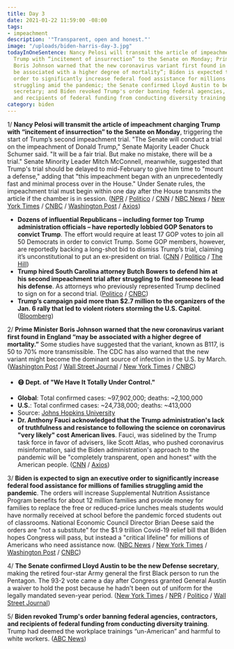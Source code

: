 ```yaml
---
title: Day 3
date: 2021-01-22 11:59:00 -08:00
tags:
- impeachment
description: '"Transparent, open and honest."'
image: "/uploads/biden-harris-day-3.jpg"
todayInOneSentence: Nancy Pelosi will transmit the article of impeachment charging
  Trump with “incitement of insurrection” to the Senate on Monday; Prime Minister
  Boris Johnson warned that the new coronavirus variant first found in England “may
  be associated with a higher degree of mortality”; Biden is expected to sign an executive
  order to significantly increase federal food assistance for millions of families
  struggling amid the pandemic; the Senate confirmed Lloyd Austin to be the new Defense
  secretary; and Biden revoked Trump's order banning federal agencies, contractors,
  and recipients of federal funding from conducting diversity training.
category: biden
---
```


1/ **Nancy Pelosi will transmit the article of impeachment charging Trump with “incitement of insurrection” to the Senate on Monday**, triggering the start of Trump’s second impeachment trial. "The Senate will conduct a trial on the impeachment of Donald Trump," Senate Majority Leader Chuck Schumer said. "It will be a fair trial. But make no mistake, there will be a trial." Senate Minority Leader Mitch McConnell, meanwhile, suggested that Trump's trial should be delayed to mid-February to give him time to "mount a defense," adding that "this impeachment began with an unprecedentedly fast and minimal process over in the House." Under Senate rules, the impeachment trial must begin within one day after the House transmits the article if the chamber is in session. ([NPR](https://www.npr.org/2021/01/22/959606259/house-to-transmit-article-of-impeachment-to-senate-on-monday-schumer-says) / [Politico](https://www.politico.com/news/2021/01/22/schumer-says-senate-will-receive-impeachment-article-on-monday-461305) / [CNN](https://www.cnn.com/2021/01/22/politics/impeachment-articles-schumer/index.html) / [NBC News](https://www.nbcnews.com/politics/congress/senate-receive-trump-impeachment-article-monday-senate-trial-could-begin-n1255310) / [New York Times](https://www.nytimes.com/2021/01/21/us/politics/trump-impeachment-trial-mcconnell-senate.html) / [CNBC](https://www.cnbc.com/2021/01/22/schumer-says-house-will-deliver-trump-impeachment-article-to-senate-on-monday.html) / [Washington Post](https://www.washingtonpost.com/politics/pelosi-delivers-impeachment-articles-monday/2021/01/22/d858374e-5cd7-11eb-b8bd-ee36b1cd18bf_story.html) / [Axios](https://www.axios.com/senate-impeachment-trial-house-article-dc80ed3d-d56b-48cc-91a6-3ede9e562f3d.html))

* **Dozens of influential Republicans – including former top Trump administration officials – have reportedly lobbied GOP Senators to convict Trump**. The effort would require at least 17 GOP votes to join all 50 Democrats in order to convict Trump. Some GOP members, however, are reportedly backing a long-shot bid to dismiss Trump’s trial, claiming it’s unconstitutional to put an ex-president on trial. ([CNN](https://www.cnn.com/2021/01/22/politics/mcconnell-trump-impeachment-conviction-republicans/index.html) / [Politico](https://www.politico.com/news/2021/01/21/senate-republicans-uniting-impeachment-defense-461217) / [The Hill](https://thehill.com/homenews/senate/535343-gop-senators-say-only-a-few-republicans-will-vote-to-convict-trump))
* **Trump hired South Carolina attorney Butch Bowers to defend him at his second impeachment trial after struggling to find someone to lead his defense**. As attorneys who previously represented Trump declined to sign on for a second trial. ([Politico](https://www.politico.com/news/2021/01/21/trump-impeachment-attorney-461240) / [CNBC](https://www.cnbc.com/2021/01/21/trump-not-prepared-for-senate-impeachment-trial-for-capitol-riots.html))
* **Trump’s campaign paid more than $2.7 million to the organizers of the Jan. 6 rally that led to violent rioters storming the U.S. Capitol**. ([Bloomberg](https://www.bloomberg.com/news/articles/2021-01-22/trump-campaign-paid-organizers-of-pre-riot-rally-2-7-million?sref=MIBMEEoj))

2/ **Prime Minister Boris Johnson warned that the new coronavirus variant first found in England “may be associated with a higher degree of mortality.”** Some studies have suggested that the variant, known as B117, is 50 to 70% more transmissible. The CDC has also warned that the new variant might become the dominant source of infection in the U.S. by March. ([Washington Post](https://www.washingtonpost.com/world/europe/uk-variant-covid-mortality/2021/01/22/86023180-5cd6-11eb-a849-6f9423a75ffd_story.html) / [Wall Street Journal](https://www.wsj.com/articles/new-u-k-covid-19-variant-could-be-more-deadly-british-officials-say-11611338370?mod=searchresults_pos1&page=1&mod=breakingnews) / [New York Times](https://www.nytimes.com/live/2021/01/22/world/covid-19-coronavirus?type=styln-live-updates&label=coronavirus%20updates&index=0#in-exceptional-situations-the-cdc-says-patients-can-be-switched-to-another-vaccine-for-the-second-dose-despite-a-lack-of-data) / [CNBC](https://www.cnbc.com/2021/01/22/boris-johnson-evidence-new-covid-variant-associated-with-higher-mortality-.html))

* #### 😷 Dept. of "We Have It Totally Under Control."
* **Global**: Total confirmed cases: \~97,902,000; deaths: \~2,100,000
* **U.S.**: Total confirmed cases: \~24,738,000; deaths: \~413,000
* Source: [Johns Hopkins University](https://coronavirus.jhu.edu/map.html)
* **Dr. Anthony Fauci acknowledged that the Trump administration's lack of truthfulness and resistance to following the science on coronavirus "very likely" cost American lives**. Fauci, was sidelined by the Trump task force in favor of advisers, like Scott Atlas, who pushed coronavirus misinformation, said the Biden administration's approach to the pandemic will be "completely transparent, open and honest" with the American people. ([CNN](https://www.cnn.com/2021/01/22/politics/fauci-biden-covid-approach-cnntv/) / [Axios](https://www.axios.com/fauci-trump-coronavirus-lives-0e0bfc53-8764-44f7-a7ff-a812335b436a.html))

3/ **Biden is expected to sign an executive order to significantly increase federal food assistance for millions of families struggling amid the pandemic**. The orders will increase Supplemental Nutrition Assistance Program benefits for about 12 million families and provide money for families to replace the free or reduced-price lunches meals students would have normally received at school before the pandemic forced students out of classrooms. National Economic Council Director Brian Deese said the orders are "not a substitute" for the $1.9 trillion Covid-19 relief bill that Biden hopes Congress will pass, but instead a "critical lifeline" for millions of Americans who need assistance now. ([NBC News](https://www.nbcnews.com/politics/white-house/biden-sign-two-executive-orders-covid-economic-relief-worker-protections-n1255239) / [New York Times](https://www.nytimes.com/2021/01/22/business/biden-food-stamps-stimulus-checks.html) / [Washington Post](https://www.washingtonpost.com/us-policy/2021/01/22/biden-increase-food-stamps/) / [CNBC](https://www.cnbc.com/2021/01/22/covid-stimulus-update-biden-to-sign-executive-orders-on-hunger-workers-rights.html))

4/ **The Senate confirmed Lloyd Austin to be the new Defense secretary**, making the retired four-star Army general the first Black person to run the Pentagon. The 93-2 vote came a day after Congress granted General Austin a waiver to hold the post because he hadn't been out of uniform for the legally mandated seven-year period. ([New York Times](https://www.nytimes.com/2021/01/22/us/lloyd-austin-confirmed.html) / [NPR](https://www.npr.org/sections/president-biden-takes-office/2021/01/22/959581977/lloyd-austin-confirmed-as-secretary-of-defense-becomes-first-black-pentagon-chie) / [Politico](https://www.politico.com/news/2021/01/22/lloyd-austin-first-black-defense-secretary-461312) / [Wall Street Journal](https://www.wsj.com/articles/senate-confirms-lloyd-austin-as-defense-secretary-11611331717?mod=djemalertNEWS))

5/ **Biden revoked Trump's order banning federal agencies, contractors, and recipients of federal funding from conducting diversity training**. Trump had deemed the workplace trainings “un-American” and harmful to white workers. ([ABC News](https://abcnews.go.com/Politics/wireStory/biden-revokes-trump-order-banning-diversity-training-75409741))
